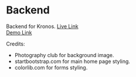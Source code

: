 # Backend
Backend for Kronos.
<a href="https://kronos252.herokuapp.com/">Live Link</a><br>
<a href="https://www.youtube.com/watch?v=cX4EdYobt20&feature=youtu.be">Demo Link</a>

Credits:
- Photography club for background image.
- startbootstrap.com for main home page styling.
- colorlib.com for forms styling.
